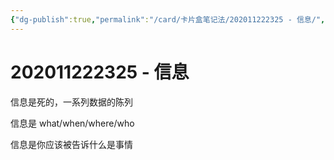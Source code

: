 ```yaml
---
{"dg-publish":true,"permalink":"/card/卡片盒笔记法/202011222325 - 信息/","noteIcon":"2","created":"2020-11-22T23:24:52+08:00","updated":"2024-07-04T00:06:51+08:00"}
---
```



# 202011222325 - 信息

信息是死的，一系列数据的陈列

信息是 what/when/where/who

信息是你应该被告诉什么是事情
